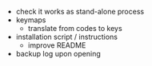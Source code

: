 * check it works as stand-alone process
* keymaps
    - translate from codes to keys
* installation script / instructions
    - improve README
* backup log upon opening